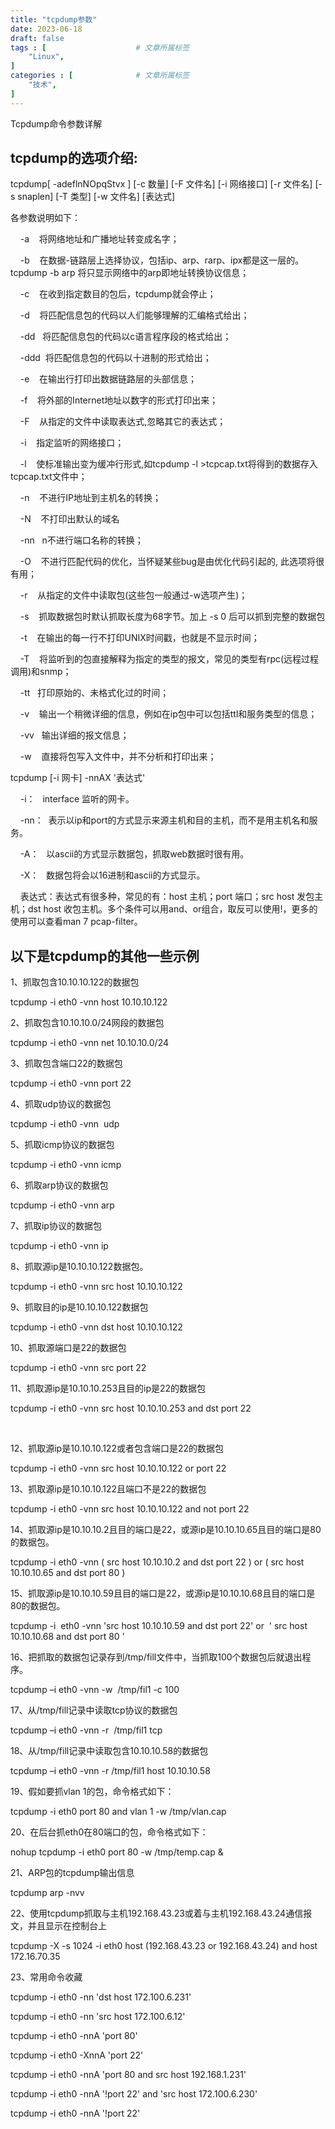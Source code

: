 ```yaml
---
title: "tcpdump参数"
date: 2023-06-18
draft: false
tags : [                    # 文章所属标签
    "Linux",
]
categories : [              # 文章所属标签
    "技术",
]
---
```


Tcpdump命令参数详解 
## tcpdump的选项介绍:

tcpdump[ -adeflnNOpqStvx ] [-c 数量] [-F 文件名] [-i 网络接口] [-r 文件名] [-s snaplen] [-T 类型] [-w 文件名] [表达式]

各参数说明如下：

    -a    将网络地址和广播地址转变成名字；

    -b    在数据-链路层上选择协议，包括ip、arp、rarp、ipx都是这一层的。tcpdump -b arp 将只显示网络中的arp即地址转换协议信息；

    -c    在收到指定数目的包后，tcpdump就会停止；

    -d    将匹配信息包的代码以人们能够理解的汇编格式给出；

    -dd   将匹配信息包的代码以c语言程序段的格式给出；

    -ddd  将匹配信息包的代码以十进制的形式给出；

    -e    在输出行打印出数据链路层的头部信息；

    -f    将外部的Internet地址以数字的形式打印出来；

    -F    从指定的文件中读取表达式,忽略其它的表达式；

    -i    指定监听的网络接口；

    -l    使标准输出变为缓冲行形式,如tcpdump -l >tcpcap.txt将得到的数据存入tcpcap.txt文件中；

    -n    不进行IP地址到主机名的转换；

    -N    不打印出默认的域名

    -nn   n不进行端口名称的转换；

    -O    不进行匹配代码的优化，当怀疑某些bug是由优化代码引起的, 此选项将很有用；

    -r    从指定的文件中读取包(这些包一般通过-w选项产生)；

    -s    抓取数据包时默认抓取长度为68字节。加上 -s 0 后可以抓到完整的数据包

    -t    在输出的每一行不打印UNIX时间戳，也就是不显示时间；

    -T    将监听到的包直接解释为指定的类型的报文，常见的类型有rpc(远程过程调用)和snmp；

    -tt   打印原始的、未格式化过的时间；

    -v    输出一个稍微详细的信息，例如在ip包中可以包括ttl和服务类型的信息；

    -vv   输出详细的报文信息；

    -w    直接将包写入文件中，并不分析和打印出来；



tcpdump [-i 网卡] -nnAX '表达式'

    -i：   interface 监听的网卡。

    -nn：  表示以ip和port的方式显示来源主机和目的主机，而不是用主机名和服务。

    -A：   以ascii的方式显示数据包，抓取web数据时很有用。

    -X：   数据包将会以16进制和ascii的方式显示。

    表达式：表达式有很多种，常见的有：host 主机；port 端口；src host 发包主机；dst host 收包主机。多个条件可以用and、or组合，取反可以使用!，更多的使用可以查看man 7 pcap-filter。



## 以下是tcpdump的其他一些示例

1、抓取包含10.10.10.122的数据包 

tcpdump -i eth0 -vnn host 10.10.10.122



2、抓取包含10.10.10.0/24网段的数据包

tcpdump -i eth0 -vnn net 10.10.10.0/24



3、抓取包含端口22的数据包

tcpdump -i eth0 -vnn port 22



4、抓取udp协议的数据包

tcpdump -i eth0 -vnn  udp



5、抓取icmp协议的数据包

tcpdump -i eth0 -vnn icmp



6、抓取arp协议的数据包

tcpdump -i eth0 -vnn arp



7、抓取ip协议的数据包

tcpdump -i eth0 -vnn ip



8、抓取源ip是10.10.10.122数据包。

tcpdump -i eth0 -vnn src host 10.10.10.122



9、抓取目的ip是10.10.10.122数据包

tcpdump -i eth0 -vnn dst host 10.10.10.122



10、抓取源端口是22的数据包

tcpdump -i eth0 -vnn src port 22



11、抓取源ip是10.10.10.253且目的ip是22的数据包

tcpdump -i eth0 -vnn src host 10.10.10.253 and dst port 22

            

12、抓取源ip是10.10.10.122或者包含端口是22的数据包

tcpdump -i eth0 -vnn src host 10.10.10.122 or port 22



13、抓取源ip是10.10.10.122且端口不是22的数据包

tcpdump -i eth0 -vnn src host 10.10.10.122 and not port 22



14、抓取源ip是10.10.10.2且目的端口是22，或源ip是10.10.10.65且目的端口是80的数据包。

tcpdump -i eth0 -vnn \( src host 10.10.10.2 and dst port 22 \) or \( src host 10.10.10.65 and dst port 80 \)



15、抓取源ip是10.10.10.59且目的端口是22，或源ip是10.10.10.68且目的端口是80的数据包。

tcpdump -i  eth0 -vnn 'src host 10.10.10.59 and dst port 22' or  ' src host 10.10.10.68 and dst port 80 '



16、把抓取的数据包记录存到/tmp/fill文件中，当抓取100个数据包后就退出程序。

tcpdump –i eth0 -vnn -w  /tmp/fil1 -c 100



17、从/tmp/fill记录中读取tcp协议的数据包

tcpdump –i eth0 -vnn -r  /tmp/fil1 tcp



18、从/tmp/fill记录中读取包含10.10.10.58的数据包

tcpdump –i eth0 -vnn -r /tmp/fil1 host 10.10.10.58



19、假如要抓vlan 1的包，命令格式如下：

tcpdump -i eth0 port 80 and vlan 1 -w /tmp/vlan.cap



20、在后台抓eth0在80端口的包，命令格式如下：

nohup tcpdump -i eth0 port 80 -w /tmp/temp.cap &



21、ARP包的tcpdump输出信息

tcpdump arp -nvv



22、使用tcpdump抓取与主机192.168.43.23或着与主机192.168.43.24通信报文，并且显示在控制台上

tcpdump -X -s 1024 -i eth0 host \(192.168.43.23 or 192.168.43.24\) and host 172.16.70.35



23、常用命令收藏

tcpdump -i eth0 -nn 'dst host 172.100.6.231'

tcpdump -i eth0 -nn 'src host 172.100.6.12'

tcpdump -i eth0 -nnA 'port 80'

tcpdump -i eth0 -XnnA 'port 22'

tcpdump -i eth0 -nnA 'port 80 and src host 192.168.1.231'

tcpdump -i eth0 -nnA '!port 22' and 'src host 172.100.6.230'

tcpdump -i eth0 -nnA '!port 22'
